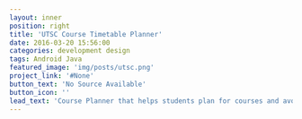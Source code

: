 ```yaml
---
layout: inner
position: right
title: 'UTSC Course Timetable Planner'
date: 2016-03-20 15:56:00
categories: development design
tags: Android Java
featured_image: 'img/posts/utsc.png'
project_link: '#None'
button_text: 'No Source Available'
button_icon: ''
lead_text: 'Course Planner that helps students plan for courses and avoid conflicts. <b>AppStar 2013 Finalist!</b>'
---
```

